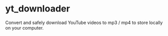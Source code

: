 # yt_downloader
Convert and safely download YouTube videos to mp3 / mp4 to store locally on your computer. 

